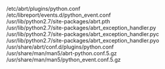 /etc/abrt/plugins/python.conf  
/etc/libreport/events.d/python\_event.conf  
/usr/lib/python2.7/site-packages/abrt.pth  
/usr/lib/python2.7/site-packages/abrt\_exception\_handler.py  
/usr/lib/python2.7/site-packages/abrt\_exception\_handler.pyc  
/usr/lib/python2.7/site-packages/abrt\_exception\_handler.pyo  
/usr/share/abrt/conf.d/plugins/python.conf  
/usr/share/man/man5/abrt-python.conf.5.gz  
/usr/share/man/man5/python\_event.conf.5.gz  
